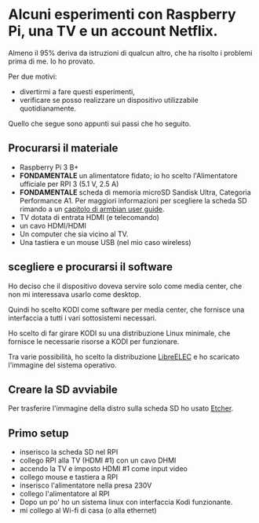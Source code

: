 # Alcuni esperimenti con Raspberry Pi, una TV e un account Netflix.

Almeno il 95% deriva da istruzioni di qualcun altro, che ha risolto i problemi prima di me.
Io ho provato. 

Per due motivi:

- divertirmi a fare questi esperimenti,
- verificare se posso realizzare un dispositivo utilizzabile quotidianamente.

Quello che segue sono appunti sui passi che ho seguito.

## Procurarsi il materiale

- Raspberry Pi 3 B+
- **FONDAMENTALE** un alimentatore fidato; io ho scelto l'Alimentatore ufficiale per RPI 3 (5.1 V, 2.5 A) 
- **FONDAMENTALE** scheda di memoria microSD Sandisk Ultra, Categoria Performance A1. Per maggiori informazioni per scegliere la scheda SD rimando a un [capitolo di armbian user guide](https://docs.armbian.com/User-Guide_Getting-Started/#how-to-prepare-a-sd-card).
- TV dotata di entrata HDMI (e telecomando)
- un cavo HDMI/HDMI
- Un computer che sia vicino al TV.
- Una tastiera e un mouse USB (nel mio caso wireless)

## scegliere e procurarsi il software

Ho deciso che il dispositivo doveva servire solo come media center, che non mi interessava usarlo come desktop.

Quindi ho scelto KODI come software per media center, che fornisce una interfaccia a tutti i vari sottosistemi necessari.

Ho scelto di far girare KODI su una distribuzione Linux minimale, che fornisce le necessarie risorse a KODI per funzionare.

Tra varie possibilità, ho scelto la distribuzione [LibreELEC](https://libreelec.tv/downloads_new/raspberry-pi-3-3/) e ho scaricato l'immagine del sistema operativo.

## Creare la SD avviabile

Per trasferire l'immagine della distro sulla scheda SD ho usato [Etcher](https://www.balena.io/etcher/).

## Primo setup

- inserisco la scheda SD nel RPI
- collego RPI alla TV (HDMI #1) con un cavo DHMI
- accendo la TV e imposto HDMI #1 come input video
- collego mouse e tastiera a RPI
- inserisco l'alimentatore nella presa 230V
- collego l'alimentatore al RPI
- Dopo un po' ho un sistema linux con interfaccia Kodi funzionante.
- mi collego al Wi-fi di casa (o alla ethernet)

